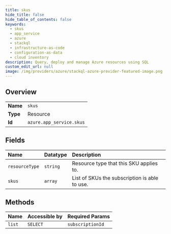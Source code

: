 ```yaml
---
title: skus
hide_title: false
hide_table_of_contents: false
keywords:
  - skus
  - app_service
  - azure    
  - stackql
  - infrastructure-as-code
  - configuration-as-data
  - cloud inventory
description: Query, deploy and manage Azure resources using SQL
custom_edit_url: null
image: /img/providers/azure/stackql-azure-provider-featured-image.png
---
```

  
    

## Overview
<table><tbody>
<tr><td><b>Name</b></td><td><code>skus</code></td></tr>
<tr><td><b>Type</b></td><td>Resource</td></tr>
<tr><td><b>Id</b></td><td><code>azure.app_service.skus</code></td></tr>
</tbody></table>

## Fields
| Name | Datatype | Description |
|:-----|:---------|:------------|
| `resourceType` | `string` | Resource type that this SKU applies to. |
| `skus` | `array` | List of SKUs the subscription is able to use. |
## Methods
| Name | Accessible by | Required Params |
|:-----|:--------------|:----------------|
| `list` | `SELECT` | `subscriptionId` |
